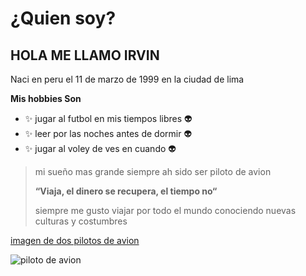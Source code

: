 <h1>¿Quien soy?</h1>

<h2> HOLA ME LLAMO IRVIN </h2>  
Naci en peru el 11 de marzo de 1999 en la ciudad de lima

**Mis hobbies Son**

   * :sparkles: jugar al futbol en mis tiempos libres 👽
   * :sparkles: leer por las noches antes de dormir 👽
   * :sparkles: jugar al voley de ves en cuando 👽

>mi sueño mas grande siempre ah sido ser piloto de avion
>
>**“Viaja, el dinero se recupera, el tiempo no“**
>
>siempre me gusto viajar por todo el mundo conociendo nuevas culturas y costumbres

[imagen de dos pilotos de avion](https://images.ecestaticos.com/dVOap8jkq1smwVs1LK6clMTxCAM=/0x0:0x0/1200x900/filters:fill(white):format(jpg)/f.elconfidencial.com%2Foriginal%2F7e6%2F3dc%2F8c8%2F7e63dc8c86d33c678ad7f557095aa261.jpg)
 
![piloto de avion](https://images.ecestaticos.com/dVOap8jkq1smwVs1LK6clMTxCAM=/0x0:0x0/1200x900/filters:fill(white):format(jpg)/f.elconfidencial.com%2Foriginal%2F7e6%2F3dc%2F8c8%2F7e63dc8c86d33c678ad7f557095aa261.jpg) 
